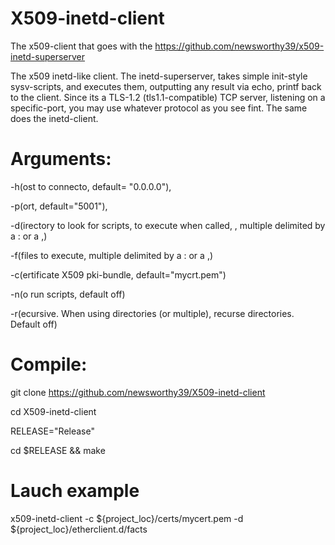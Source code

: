 # X509-inetd-client
The x509-client that goes with the https://github.com/newsworthy39/x509-inetd-superserver

The x509 inetd-like client. The inetd-superserver, takes simple init-style sysv-scripts, and executes them, outputting any result via echo, printf back to the client. Since its a TLS-1.2 (tls1.1-compatible) TCP server, listening on a specific-port, you may use whatever protocol as you see fint. The same does the inetd-client.

# Arguments:

 -h(ost to connecto, default= "0.0.0.0"),
  
 -p(ort, default="5001"),
 
 -d(irectory to look for scripts, to execute when called, , multiple delimited by a : or a ,)
 
 -f(files to execute, multiple delimited by a : or a ,)
 
 -c(ertificate X509 pki-bundle, default="mycrt.pem")
   
 -n(o run scripts, default off)
  
 -r(ecursive. When using directories (or multiple), recurse directories. Default off)
 
 
# Compile:
 git clone https://github.com/newsworthy39/X509-inetd-client
 
 cd X509-inetd-client
 
 RELEASE="Release"
 
 cd $RELEASE && make

# Lauch example
 x509-inetd-client -c ${project_loc}/certs/mycert.pem -d ${project_loc}/etherclient.d/facts
 